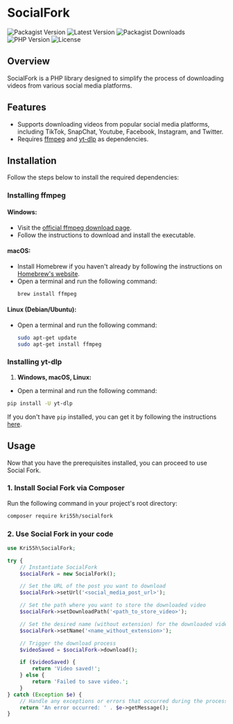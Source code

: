 # SocialFork
![Packagist Version](https://img.shields.io/packagist/v/kri55h/socialfork.svg)
![Latest Version](https://img.shields.io/github/v/release/kri55h/socialfork)
![Packagist Downloads](https://img.shields.io/packagist/dt/kri55h/socialfork)
![PHP Version](https://img.shields.io/badge/PHP-^8.0-mediumslateblue)
![License](https://img.shields.io/github/license/KRI55H/socialFork)


## Overview

SocialFork is a PHP library designed to simplify the process of downloading videos from various social media platforms.

## Features

- Supports downloading videos from popular social media platforms, including TikTok, SnapChat, Youtube, Facebook, Instagram, and Twitter.
- Requires [ffmpeg](https://ffmpeg.org/download.html) and [yt-dlp](https://github.com/yt-dlp/yt-dlp) as dependencies.

## Installation

Follow the steps below to install the required dependencies:

### Installing ffmpeg

#### Windows:
- Visit the [official ffmpeg download page](https://ffmpeg.org/download.html).
- Follow the instructions to download and install the executable.

#### macOS:
- Install Homebrew if you haven't already by following the instructions on [Homebrew's website](https://brew.sh/).
- Open a terminal and run the following command:
  ```bash
  brew install ffmpeg
  ```

#### Linux (Debian/Ubuntu):
- Open a terminal and run the following command:
  ```bash
  sudo apt-get update
  sudo apt-get install ffmpeg
  ```

### Installing yt-dlp

1. **Windows, macOS, Linux:**
- Open a terminal and run the following command:
```bash
pip install -U yt-dlp
```

If you don't have `pip` installed, you can get it by following the instructions [here](https://pip.pypa.io/en/stable/installation/).



## Usage

Now that you have the prerequisites installed, you can proceed to use Social Fork.


### 1. Install Social Fork via Composer

Run the following command in your project's root directory:

```bash
composer require kri55h/socialfork
```

### 2. Use Social Fork in your code

```php
use Kri55h\SocialFork;

try {
    // Instantiate SocialFork
    $socialFork = new SocialFork();

    // Set the URL of the post you want to download
    $socialFork->setUrl('<social_media_post_url>');

    // Set the path where you want to store the downloaded video
    $socialFork->setDownloadPath('<path_to_store_video>');

    // Set the desired name (without extension) for the downloaded video
    $socialFork->setName('<name_without_extension>');

    // Trigger the download process
    $videoSaved = $socialFork->download();

    if ($videoSaved) {
        return 'Video saved!';
    } else {
        return 'Failed to save video.';
    }
} catch (Exception $e) {
    // Handle any exceptions or errors that occurred during the process
    return 'An error occurred: ' . $e->getMessage();
}
```